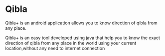 # Qibla

Qibla+ is an android application allows you to know direction of qibla from any place.

Qibla+ is an easy tool developed using java that help you to know the exact direction of qibla from any place
in the world using your current location,without any need to internet connection
